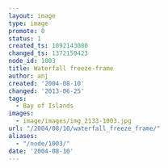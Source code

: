```yaml
---
layout: image
type: image
promote: 0
status: 1
created_ts: 1092143080
changed_ts: 1372159423
node_id: 1003
title: Waterfall freeze-frame
author: anj
created: '2004-08-10'
changed: '2013-06-25'
tags:
  - Bay of Islands
images:
  - image/images/img_2133-1003.jpg
url: "/2004/08/10/waterfall_freeze_frame/"
aliases:
  - "/node/1003/"
date: '2004-08-10'
---
```


